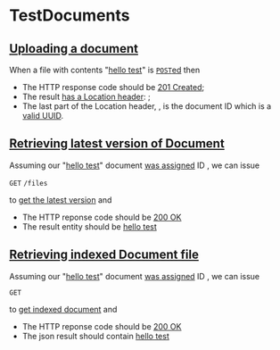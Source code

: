 # TestDocuments

## [Uploading a document](- 'upload')

When a file with contents "[hello test](- "#text")" is [```POST```ed](- "#doc=upload(#text)") then

 - The HTTP response code should be [201 Created](- "?=#doc.status");
 - The result [has a Location header](- "?=#doc.hasLocationHeader"): [ ](- "c:echo=#doc.location");
 - The last part of the Location header, [ ](- "c:echo=#doc.documentId"), is the document ID
 which is a [valid UUID](- "?=#doc.documentIdIsUUID").


## [Retrieving latest version of Document](- 'latest')

Assuming our "[hello test](- "#text")" document [was assigned](- "#doc=upload(#text)") ID [ ](- "c:echo=#doc.documentId"), we can issue

  ```GET``` [ ](- "c:echo=#doc.location")```/files```

to [get the latest version](- "#result = latest(#doc.location)") and

 - The HTTP reponse code should be [200 OK](- "?=#result.status")
 - The result entity should be [hello test](- "?=#result.entity")

## [Retrieving indexed Document file](- 'index')

Assuming our "[hello test](- "#text")" document [was assigned](- "#doc=upload(#text)") ID [ ](- "c:echo=#doc.documentId"), we can issue

  ```GET ``` [ ](- "c:echo=#doc.esLocation")

to [get indexed document](- "#result = index(#doc.documentId)") and

 - The HTTP reponse code should be [200 OK](- "?=#result.status")
 - The json result should contain [hello test](- "?=#result.entity")
